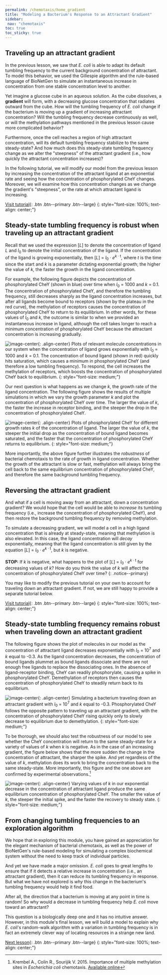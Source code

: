 ```yaml
---
permalink: /chemotaxis/home_gradient
title: "Modeling a Bacterium's Response to an Attractant Gradient"
sidebar:
 nav: "chemotaxis"
toc: true
toc_sticky: true
---
```


## Traveling up an attractant gradient

In the previous lesson, we saw that *E. coli* is able to adapt its default tumbling frequency to the current background concentration of attractant. To model this behavior, we used the Gillespie algorithm and the rule-based language of BioNetGen to simulate an instantaneous increase in concentration from one stable concentration level to another.

Yet imagine a glucose cube in an aqueous solution. As the cube dissolves, a **gradient** will form, with a decreasing glucose concentration that radiates outward from the cube. How will the tumbling frequency of *E. coli* change if the bacterium is moving up a gradient of increasing attractant concentration?  Will the tumbling frequency decrease continuously as well, or will the methylation pathways mentioned in the previous lesson cause more complicated behavior?

Furthermore, once the cell reaches a region of high attractant concentration, will its default tumbling frequency stabilize to the same steady-state?  And how much does this steady-state tumbling frequency change as we alter the "steepness" of the attractant gradient (i.e., how quickly the attractant concentration increases)?

In the following tutorial, we will modify our model from the previous lesson by increasing the concentration of the attractant ligand at an exponential rate and seeing how the concentration of phosphorylated CheY changes. Moreover, we will examine how this concentration changes as we change the gradient's "steepness", or the rate at which attractant ligand is increasing.

[Visit tutorial](tutorial_gradient){: .btn .btn--primary .btn--large}
{: style="font-size: 100%; text-align: center;"}

## Steady-state tumbling frequency is robust when traveling up an attractant gradient

Recall that we used the expression [*L*] to denote the concentration of ligand *L* and *l*<sub>0</sub> to denote the initial concentration of the ligand. If the concentration of the ligand is growing exponentially, then [*L*] = *l*<sub>0</sub> · *e*<sup>*k* · t</sup>, where *t* is the time since the start and *k* is a parameter dictating exponential growth; the higher the value of *k*, the faster the growth in the ligand concentration.

For example, the following figure depicts the concentration of phosphorylated CheY (shown in blue) over time when *l*<sub>0</sub> = 1000 and *k* = 0.1. The concentration of phosphorylated CheY, and therefore the tumbling frequency, still decreases sharply as the ligand concentration increases, but after all ligands become bound to receptors (shown by the plateau in the red curve), the methylation of receptors causes the concentration of phosphorylated CheY to return to its equilibrium. In other words, for these values of *l*<sub>0</sub> and *k*, the outcome is similar to when we provided an instantaneous increase in ligand, although the cell takes longer to reach a minimum concentration of phosphorylated CheY because the attractant concentration is increasing gradually.

![image-center](../assets/images/chemotaxis_tutorial_addition01.png){: .align-center}
Plots of relevant molecule concentrations in our system when the concentration of ligand grows exponentially with *l*<sub>0</sub> = 1000 and *k* = 0.1. The concentration of bound ligand (shown in red) quickly hits saturation, which causes a minimum in phosphorylated CheY (and therefore a low tumbling frequency). To respond, the cell increases the methylation of receptors, which boosts the concentration of phosphorylated CheY back to equilibrium.
{: style="font-size: medium;"}

Our next question is what happens as we change *k*, the growth rate of the ligand concentration. The following figure shows the results of multiple simulations in which we vary the growth parameter *k* and plot the concentration of phosphorylated CheY over time. The larger the value of *k*, the faster the increase in receptor binding, and the steeper the drop in the concentration of phosphorylated CheY.

![image-center](../assets/images/chemotaxis_tutorial_addition03.png){: .align-center}
Plots of phosphorylated CheY for different growth rates *k* of the concentration of ligand. The larger the value of *k*, the steeper the initial drop as the concentration of bound ligand becomes saturated, and the faster that the concentration of phosphorylated CheY returns to equilibrium.
{: style="font-size: medium;"}

More importantly, the above figure further illustrates the *robustness* of bacterial chemotaxis to the rate of growth in ligand concentration. Whether the growth of the attractant is slow or fast, methylation will always bring the cell back to the same equilibrium concentration of phosphorylated CheY, and therefore the same background tumbling frequency.

## Reversing the attractant gradient

And what if a cell is moving away from an attractant, down a concentration gradient? We would hope that the cell would be able to *increase* its tumbling frequency (i.e., increase the concentration of phosphorylated CheY), and then restore the background tumbling frequency by removing methylation.

To simulate a decreasing gradient, we will model a cell in a high ligand concentration that is already at steady-state, meaning that methylation is also elevated. In this case, the ligand concentration will *decay* exponentially, meaning that the ligand concentration is still given by the equation [*L*] = *l*<sub>0</sub> · *e*<sup>*k* · t</sup>, but *k* is negative.

**STOP:** If *k* is negative, what happens to the plot of [*L*] = *l*<sub>0</sub> · *e*<sup>*k* · t</sup> for decreasing values of *k*? How do you think the value of *k* will affect the concentration of phosphorylated CheY over time?
{: .notice--primary}

You may like to modify the previous tutorial on your own to account for traveling down an attractant gradient. If not, we are still happy to provide a separate tutorial below.

[Visit tutorial](tutorial_removal){: .btn .btn--primary .btn--large}
{: style="font-size: 100%; text-align: center;"}

## Steady-state tumbling frequency remains robust when traveling down an attractant gradient

The following figure shows the plot of molecules in our model as the concentration of attractant ligand decreases exponentially with *l*<sub>0</sub> = 10<sup>7</sup> and *k* equal to -0.3. As the ligand concentration decreases, the concentration of bound ligands plummet as bound ligands dissociate and there are not enough free ligands to replace the dissociating ones. In the absence of ligand-receptor binding, CheY can readily phosphorylate, causing a spike in phosphorylated CheY. Demethylation of receptors then causes the concentration of phosphorylated CheY to steadily return back to its equilibrium.

![image-center](../assets/images/chemotaxis_tutorial_removal01.png){: .align-center}
Simulating a bacterium traveling down an attractant gradient with *l*<sub>0</sub> = 10<sup>7</sup> and *k* equal to -0.3. Phosphorylated CheY follows the opposite pattern to traveling up an attractant gradient, with the concentration of phosphorylated CheY rising quickly only to slowly decrease to equilibrium due to demethylation.
{: style="font-size: medium;"}

To be thorough, we should also test the robustness of our model to see whether the CheY concentration will return to the same steady-state for a variety of values of *k* when *k* is negative. As in the case of an increasing gradient, the figure below shows that the more sudden the change in the concentration of attractant, the sharper the spike. And yet regardless of the value of *k*, methylation does its work to bring the concentration back to the same steady-state. More importantly, this figure and the one above are confirmed by experimental observations.[^Krembel2015]

![image-center](../assets/images/chemotaxis_tutorial_removal02.png){: .align-center}
Varying values of *k* in our exponential decrease in the concentration of attractant ligand produce the same equilibrium concentration of phosphorylated CheY. The smaller the value of *k*, the steeper the initial spike, and the faster the recovery to steady state.
{: style="font-size: medium;"}

## From changing tumbling frequencies to an exploration algorithm

We hope that in exploring this module, you have gained an appreciation for the elegant mechanism of bacterial chemotaxis, as well as the power of BioNetGen's rule-based modeling for simulating a complex biochemical system without the need to keep track of individual particles.

And yet we have made a major omission. *E. coli* goes to great lengths to ensure that if it detects a relative increase in concentration (i.e., an attractant gradient), then it can reduce its tumbling frequency in response. But what we have not explored is *why* this change in the bacterium's tumbling frequency would help it find food.

After all, the direction that a bacterium is moving at any point in time is random! So why would a decrease in tumbling frequency help  *E. coli* move toward an attractant?

This question is a biologically deep one and it has no intuitive answer. However, in this module's final lesson, we will build a model to explain why *E. coli*'s random-walk algorithm with a variation in tumbling frequency is in fact an extremely clever way of locating resources in a strange new land.

[Next lesson](home_conclusion){: .btn .btn--primary .btn--large}
{: style="font-size: 100%; text-align: center;"}

[^Krembel2015]: Krembel A., Colin R., Sourijik V. 2015. Importance of multiple methylation sites in *Escherichia coli* chemotaxis. [Available online](https://journals.plos.org/plosone/article?id=10.1371/journal.pone.0145582)
